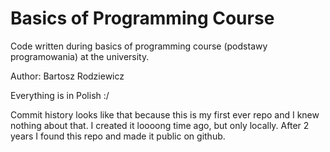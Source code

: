 # Basics of Programming Course
Code written during basics of programming course (podstawy programowania) at the university.

Author: Bartosz Rodziewicz

Everything is in Polish :/

Commit history looks like that because this is my first ever repo and I knew nothing about that.
I created it loooong time ago, but only locally.
After 2 years I found this repo and made it public on github.
